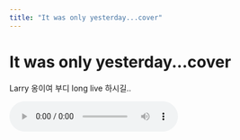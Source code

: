 ```yaml
---
title: "It was only yesterday...cover"
---
```

# It was only yesterday...cover


Larry 옹이여 부디 long live 하시길..







![audio](60bfc01fd3f7862c2b5984888d014aba.mp3)






